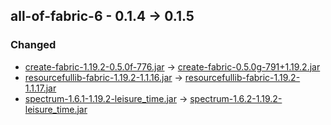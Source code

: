 ## all-of-fabric-6 - 0.1.4 -> 0.1.5

### Changed

  * [create-fabric-1.19.2-0.5.0f-776.jar](https://www.curseforge.com/minecraft/mc-mods/create-fabric/files/4094672) -> [create-fabric-0.5.0g-791+1.19.2.jar](https://www.curseforge.com/minecraft/mc-mods/create-fabric/files/4105145)
  * [resourcefullib-fabric-1.19.2-1.1.16.jar](https://www.curseforge.com/minecraft/mc-mods/resourceful-lib/files/4100062) -> [resourcefullib-fabric-1.19.2-1.1.17.jar](https://www.curseforge.com/minecraft/mc-mods/resourceful-lib/files/4105041)
  * [spectrum-1.6.1-1.19.2-leisure_time.jar](https://www.curseforge.com/minecraft/mc-mods/spectrum/files/4104589) -> [spectrum-1.6.2-1.19.2-leisure_time.jar](https://www.curseforge.com/minecraft/mc-mods/spectrum/files/4105453)

